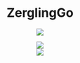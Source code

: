 
<div align="center">
  <h1>ZerglingGo</h1>
  <p align="center">
    <a href="https://skillicons.dev">
      <img src="https://skillicons.dev/icons?perline=8&i=php,laravel,vscode,tailwind,alpinejs,django,nextjs,react,py,ts,linux,aws,cloudflare,docker,kubernetes,openstack,prometheus,grafana,git,github,bash,nginx,mysql,postgres,redis,activitypub,fediverse,mastodon,misskey,nestjs,nodejs,raspberrypi,ae,pr" />
    </a>
  </p>
  
  <div>
    <picture>
      <source
        srcset="https://grs.zerglinggo.net/api?username=zerglinggo&card_width=495&show_icons=true&hide_border=true&theme=monokai"
        media="(prefers-color-scheme: dark)"
      />
      <source
        srcset="https://grs.zerglinggo.net/api?username=zerglinggo&card_width=495&show_icons=true&hide_border=true&title_color=e11d48&icon_color=f43f5e"
        media="(prefers-color-scheme: light), (prefers-color-scheme: no-preference)"
      />
      <img src="https://grs.zerglinggo.net/api?username=zerglinggo&card_width=495&show_icons=true&hide_border=true" />
    </picture>
  </a>
  <div>
    <picture>
      <source
        srcset="https://grs.zerglinggo.net/api/wakatime?username=zerglinggo&card_width=495&show_icons=true&hide_border=true&theme=monokai"
        media="(prefers-color-scheme: dark)"
      />
      <source
        srcset="https://grs.zerglinggo.net/api/wakatime?username=zerglinggo&card_width=495&show_icons=true&hide_border=true&title_color=e11d48&icon_color=f43f5e"
        media="(prefers-color-scheme: light), (prefers-color-scheme: no-preference)"
      />
      <img src="https://grs.zerglinggo.net/api/wakatime?username=zerglinggo&card_width=495&show_icons=true&hide_border=true" />
    </picture>
  </a>
</div>
